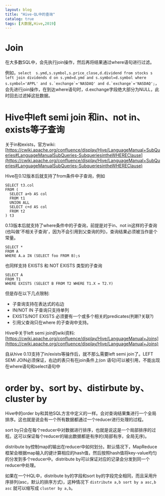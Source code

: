 ```yaml
---
layout: blog
title: "Hive-QL中的查询"
catalog: true
tags: [大数据,Hive,2019] 
---
```

# Join
在大多数SQL中，会先执行join操作，然后再将结果通过where语句进行过滤。

例如，```select  s.ymd,s.symbol,s.price_close,d.dividend from stocks s left join dividends d on s.ymd=d.ymd and s.symbol=d.symbol where s.symbol='APPL' and s.`exchange`='NASDAQ' and d.`exchange`='NASDAQ';```，会先进行join操作，在到达where语句时，d.exchange字段绝大部分为NULL，此时回去过滤掉这批数据。


# Hive中left semi join 和in、not in、exists等子查询
关于in和exists，官方wiki:[https://cwiki.apache.org/confluence/display/Hive/LanguageManual+SubQueries#LanguageManualSubQueries-SubqueriesintheWHEREClause](https://cwiki.apache.org/confluence/display/Hive/LanguageManual+SubQueries#LanguageManualSubQueries-SubqueriesintheWHEREClause)

Hive在0.12版本后就支持了from条件中子查询，例如
```
SELECT t3.col
FROM (
  SELECT a+b AS col
  FROM t1
  UNION ALL
  SELECT c+d AS col
  FROM t2
) t3
```

0.13版本后就支持了where条件中的子查询，前提是对于in、not in这样的子查询(也叫做'不相关子查询'，因为不会引用到父查询的列)，查询结果必须被当作是个常量。
```
SELECT *
FROM A
WHERE A.a IN (SELECT foo FROM B);s
```
也同样支持 EXISTS 和 NOT EXISTS 类型的子查询
```
SELECT A
FROM T1
WHERE EXISTS (SELECT B FROM T2 WHERE T1.X = T2.Y)
```
但是存在以下几点限制:

+ 子查询支持在表达式的右边
+ IN/NOT IN 子查询只支持单列
+ EXISTS/NOT EXISTS 必须要有一个或多个相关的predicates(判断?关联?)
+ 引用父查询只在where 的子查询中支持。

Hive中关于left semi join的wiki资料:[https://cwiki.apache.org/confluence/display/Hive/LanguageManual+Joins](https://cwiki.apache.org/confluence/display/Hive/LanguageManual+Joins)

自从hive 0.13支持了in/exists等操作后，就不那么需要left semi join了。LEFT SEMI JOIN必须保证，右边的表只有在join条件上(on 语句)可以被引用，不能出现在where语句和select语句中

# order by、sort by、distirbute by、cluster by
Hive中的order by和其他SQL方言中定义的一样。会对查询结果集进行一个全局排序。这也就是说会有一个所有数据都通过一个reducer进行处理的过程。

sort by只会在每个reducer中对数据进行排序，也就是说这是一个局部排序的过程。这可以保证每个reducer的输出数据都是有序的(局部有序，全局无序)。

distribute by控制map的输出在reducer中如何划分。默认情况下，MapReduce框架会根据map输入的键计算相应的hash值，然后按照hash值将key-value均匀的分发到多个reducer中。distribute by可以保证对应的记录会分发到同一个reducer中处理。

如果在一个HQL中，distribute by的字段和sort by的字段完全相同，而且采用升序排列(asc，默认的排序方式)，这种情况下 `distribute a,b sort by a asc,b asc` 就可以缩写成 `cluster by a,b`。


